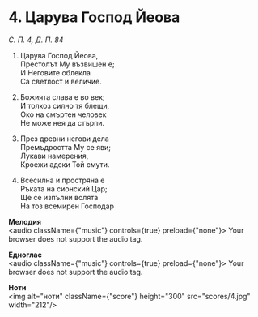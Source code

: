 # 4. Царува Господ Йеова  

*С. П. 4, Д. П. 84*  

1. Царува Господ Йеова,  
Престолът Му възвишен е;  
И Неговите облекла  
Са светлост и величие.  

2. Божията слава е во век;  
И толкоз силно тя блещи,  
Око на смъртен человек  
Не може нея да стърпи.  

3. През древни негови дела  
Премъдростта Му се яви;  
Лукави намерения,  
Кроежи адски Той смути.  

4. Всесилна и простряна е  
Ръката на сионский Цар;  
Ще се изпълни волята  
На тоз всемирен Господар  

__Мелодия__  
<audio className={"music"} controls={true} preload={"none"}><source src="mp3/4.mp3" type="audio/mpeg"/>
Your browser does not support the audio tag.
</audio>  

__Едноглас__  
<audio className={"music"} controls={true} preload={"none"}><source src="transp/4.mp3" type="audio/mpeg"/>
Your browser does not support the audio tag.
</audio>  

__Ноти__  
<img alt="ноти" className={"score"} height="300" src="scores/4.jpg" width="212"/>
